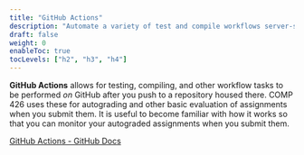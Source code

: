 ```yaml
---
title: "GitHub Actions"
description: "Automate a variety of test and compile workflows server-side on GitHub."
draft: false
weight: 0
enableToc: true
tocLevels: ["h2", "h3", "h4"]
---
```


**GitHub Actions** allows for testing, compiling, and other workflow tasks to be performed *on* GitHub after you push to a repository housed there.
COMP 426 uses these for autograding and other basic evaluation of assignments when you submit them.
It is useful to become familiar with how it works so that you can monitor your autograded assignments when you submit them.

[GitHub Actions - GitHub Docs](https://docs.github.com/en/actions)
